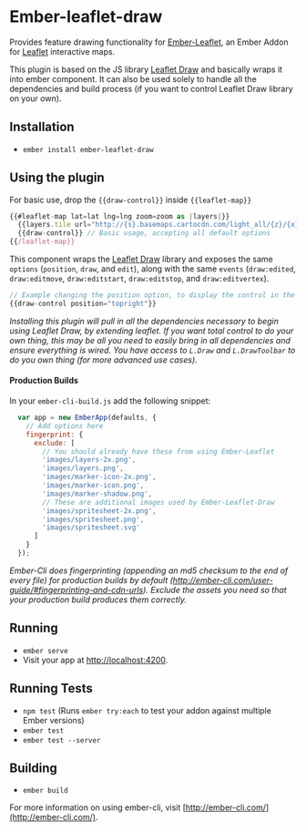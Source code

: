 # Ember-leaflet-draw

Provides feature drawing functionality for [Ember-Leaflet](http://ember-leaflet.com), an Ember Addon for [Leaflet](http://leafletjs.com) interactive maps.

This plugin is based on the JS library [Leaflet Draw](https://github.com/Leaflet/Leaflet.draw) and basically wraps it into ember component. It can also be used solely to handle all the dependencies and build process (if you want to control Leaflet Draw library on your own).

## Installation

* `ember install ember-leaflet-draw`

## Using the plugin

For basic use, drop the `{{draw-control}}` inside `{{leaflet-map}}`
```js
{{#leaflet-map lat=lat lng=lng zoom=zoom as |layers|}}
  {{layers.tile url="http://{s}.basemaps.cartocdn.com/light_all/{z}/{x}/{y}.png"}}
  {{draw-control}} // Basic usage, accepting all default options
{{/leaflet-map}}
```

This component wraps the [Leaflet Draw](https://github.com/Leaflet/Leaflet.draw) library and exposes the same `options` (`position`, `draw`, and `edit`), along with the same `events` (`draw:edited`, `draw:editmove`, `draw:editstart`, `draw:editstop`, and `draw:editvertex`).

```js
// Example changing the position option, to display the control in the top right
{{draw-control position="topright"}}
```


*Installing this plugin will pull in all the dependencies necessary to begin using Leaflet Draw, by extending leaflet. If you want total control to do your own thing, this may be all you need to easily bring in all dependencies and ensure everything is wired. You have access to `L.Draw` and `L.DrawToolbar` to do you own thing (for more advanced use cases).*

#### Production Builds
In your `ember-cli-build.js` add the following snippet:
```js
  var app = new EmberApp(defaults, {
    // Add options here
    fingerprint: {
      exclude: [
        // You should already have these from using Ember-Leaflet
        'images/layers-2x.png',
        'images/layers.png',
        'images/marker-icon-2x.png',
        'images/marker-icon.png',
        'images/marker-shadow.png',
        // These are additional images used by Ember-Leaflet-Draw
        'images/spritesheet-2x.png',
        'images/spritesheet.png',
        'images/spritesheet.svg'
      ]
    }
  });
```

*Ember-Cli does fingerprinting (appending an md5 checksum to the end of every file) for production builds by default (http://ember-cli.com/user-guide/#fingerprinting-and-cdn-urls). Exclude the assets you need so that your production build produces them correctly.*

## Running

* `ember serve`
* Visit your app at [http://localhost:4200](http://localhost:4200).

## Running Tests

* `npm test` (Runs `ember try:each` to test your addon against multiple Ember versions)
* `ember test`
* `ember test --server`

## Building

* `ember build`

For more information on using ember-cli, visit [http://ember-cli.com/](http://ember-cli.com/).
